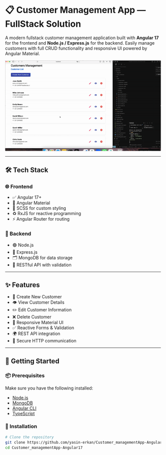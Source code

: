 # 📋 Customer Management App — FullStack Solution

A modern fullstack customer management application built with **Angular 17** for the frontend and **Node.js / Express.js** for the backend. Easily manage customers with full CRUD functionality and responsive UI powered by Angular Material.

![demo](https://github.com/yasin-erkan/Customer_managementApp-Angular17/blob/main/angular-customers-ezgif.com-video-to-gif-converter.gif)

---

## 🛠 Tech Stack

### 🌐 Frontend
- ✅ Angular 17+
- 🎨 Angular Material
- 💅 SCSS for custom styling
- ♻️ RxJS for reactive programming
- ⚡ Angular Router for routing

### 🧰 Backend
- 🟢 Node.js
- 🚀 Express.js
- 🗂 MongoDB for data storage
- 🔐 RESTful API with validation

---

## ✨ Features

- 📝 Create New Customer
- 👁 View Customer Details
- ✏️ Edit Customer Information
- ❌ Delete Customer
- 📱 Responsive Material UI
- ✅ Reactive Forms & Validation
- 🌍 REST API integration
- 🔐 Secure HTTP communication

---

## 🚀 Getting Started

### 📦 Prerequisites

Make sure you have the following installed:

- [Node.js](https://nodejs.org/)
- [MongoDB](https://www.mongodb.com/)
- [Angular CLI](https://angular.io/cli)
- [TypeScript](https://www.typescriptlang.org/)

### 🔧 Installation

```bash
# Clone the repository
git clone https://github.com/yasin-erkan/Customer_managementApp-Angular17.git
cd Customer_managementApp-Angular17
